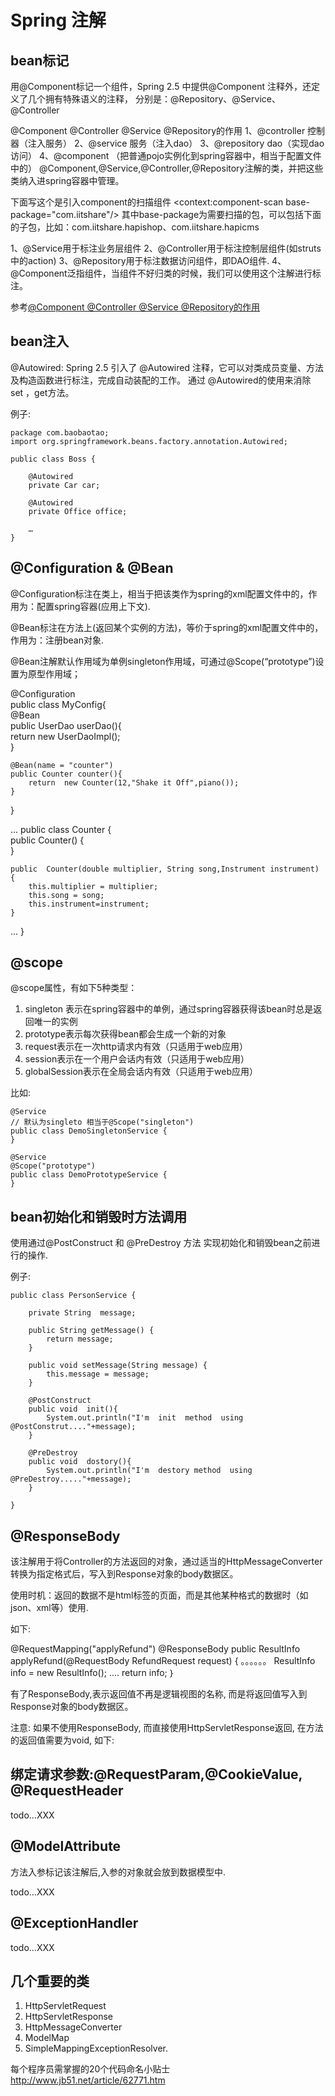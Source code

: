 # Spring 注解


## bean标记

用@Component标记一个组件，Spring 2.5 中提供@Component 注释外，还定义了几个拥有特殊语义的注释， 分别是：@Repository、@Service、@Controller

@Component @Controller @Service @Repository的作用
1、@controller 控制器（注入服务）
2、@service 服务（注入dao）
3、@repository dao（实现dao访问）
4、@component （把普通pojo实例化到spring容器中，相当于配置文件中的<bean id=”” class=””/>）
@Component,@Service,@Controller,@Repository注解的类，并把这些类纳入进spring容器中管理。

下面写这个是引入component的扫描组件
<context:component-scan base-package="com.iitshare"/>
其中base-package为需要扫描的包，可以包括下面的子包，比如：com.iitshare.hapishop、com.iitshare.hapicms

1、@Service用于标注业务层组件
2、@Controller用于标注控制层组件(如struts中的action)
3、@Repository用于标注数据访问组件，即DAO组件.
4、@Component泛指组件，当组件不好归类的时候，我们可以使用这个注解进行标注。


参考[@Component @Controller @Service @Repository的作用](http://www.iitshare.com/role-of-component-repository.html)



## bean注入

@Autowired:
Spring 2.5 引入了 @Autowired 注释，它可以对类成员变量、方法及构造函数进行标注，完成自动装配的工作。 通过 @Autowired的使用来消除 set ，get方法。

例子:

```
package com.baobaotao;     
import org.springframework.beans.factory.annotation.Autowired;     
    
public class Boss {     
    
    @Autowired    
    private Car car;     
    
    @Autowired    
    private Office office;     
    
    …     
}  
```



## @Configuration & @Bean

@Configuration标注在类上，相当于把该类作为spring的xml配置文件中的<beans>，作用为：配置spring容器(应用上下文).

@Bean标注在方法上(返回某个实例的方法)，等价于spring的xml配置文件中的<bean>，作用为：注册bean对象.

@Bean注解默认作用域为单例singleton作用域，可通过@Scope(“prototype”)设置为原型作用域； 


@Configuration  
public class MyConfig{  
    @Bean  
    public UserDao userDao(){  
        return new UserDaoImpl();  
    }  

    @Bean(name = "counter")   
    public Counter counter(){  
        return  new Counter(12,"Shake it Off",piano());  
    } 
}  

...
public class Counter {  
    public  Counter() {  
    }  
  
    public  Counter(double multiplier, String song,Instrument instrument) {  
        this.multiplier = multiplier;  
        this.song = song;  
        this.instrument=instrument;  
    }  
  ...
}



## @scope

@scope属性，有如下5种类型：

1. singleton 表示在spring容器中的单例，通过spring容器获得该bean时总是返回唯一的实例
1. prototype表示每次获得bean都会生成一个新的对象
1. request表示在一次http请求内有效（只适用于web应用）
1. session表示在一个用户会话内有效（只适用于web应用）
1. globalSession表示在全局会话内有效（只适用于web应用）

比如:

```
@Service
// 默认为singleto 相当于@Scope("singleton")
public class DemoSingletonService {
}

@Service
@Scope("prototype")
public class DemoPrototypeService {
}

```


## bean初始化和销毁时方法调用

使用通过@PostConstruct 和 @PreDestroy 方法 实现初始化和销毁bean之前进行的操作.

例子:

```
public class PersonService {  
    
    private String  message;  
  
    public String getMessage() {  
        return message;  
    }  
  
    public void setMessage(String message) {  
        this.message = message;  
    }  
      
    @PostConstruct  
    public void  init(){  
        System.out.println("I'm  init  method  using  @PostConstrut...."+message);  
    }  
      
    @PreDestroy  
    public void  dostory(){  
        System.out.println("I'm  destory method  using  @PreDestroy....."+message);  
    }  
      
}  
```




## @ResponseBody


该注解用于将Controller的方法返回的对象，通过适当的HttpMessageConverter转换为指定格式后，写入到Response对象的body数据区。

使用时机：返回的数据不是html标签的页面，而是其他某种格式的数据时（如json、xml等）使用.

如下:


@RequestMapping("applyRefund")
@ResponseBody
public ResultInfo applyRefund(@RequestBody RefundRequest request) {
    。。。。。。
    ResultInfo info = new ResultInfo();
    ....
    return  info;
｝

有了ResponseBody,表示返回值不再是逻辑视图的名称, 而是将返回值写入到Response对象的body数据区。


注意: 如果不使用ResponseBody, 而直接使用HttpServletResponse返回, 在方法的返回值需要为void, 如下:




## 绑定请求参数:@RequestParam,@CookieValue, @RequestHeader


todo...XXX



## @ModelAttribute

方法入参标记该注解后,入参的对象就会放到数据模型中.

todo...XXX




## @ExceptionHandler

todo...XXX





## 几个重要的类

1. HttpServletRequest
1. HttpServletResponse
1. HttpMessageConverter
1. ModelMap
1. SimpleMappingExceptionResolver.

    




每个程序员需掌握的20个代码命名小贴士
http://www.jb51.net/article/62771.htm

